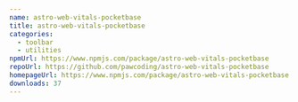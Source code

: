 ```yaml
---
name: astro-web-vitals-pocketbase
title: astro-web-vitals-pocketbase
categories:
  - toolbar
  - utilities
npmUrl: https://www.npmjs.com/package/astro-web-vitals-pocketbase
repoUrl: https://github.com/pawcoding/astro-web-vitals-pocketbase
homepageUrl: https://www.npmjs.com/package/astro-web-vitals-pocketbase
downloads: 37
---
```

